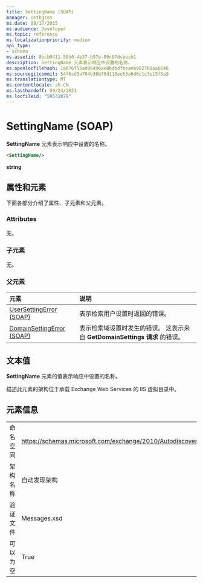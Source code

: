 ```yaml
---
title: SettingName (SOAP)
manager: sethgros
ms.date: 09/17/2015
ms.audience: Developer
ms.topic: reference
ms.localizationpriority: medium
api_type:
- schema
ms.assetid: 8bcb0411-58b0-4e37-b97e-00c07dcbecb1
description: SettingName 元素表示响应中设置的名称。
ms.openlocfilehash: 1a676f55ad86496ae8bdbdfbeaeb9827b1aa6646
ms.sourcegitcommit: 54f6cd5a704b36b76d110ee53a6d6c1c3e15f5a9
ms.translationtype: MT
ms.contentlocale: zh-CN
ms.lasthandoff: 09/24/2021
ms.locfileid: "59531879"
---
```

# <a name="settingname-soap"></a>SettingName (SOAP)

**SettingName** 元素表示响应中设置的名称。 
  
```XML
<SettingName/>
```

 **string**
## <a name="attributes-and-elements"></a>属性和元素

下面各部分介绍了属性、子元素和父元素。
  
### <a name="attributes"></a>Attributes

无。
  
### <a name="child-elements"></a>子元素

无。
  
### <a name="parent-elements"></a>父元素

|**元素**|**说明**|
|:-----|:-----|
|[UserSettingError (SOAP)](usersettingerror-soap.md) <br/> |表示检索用户设置时返回的错误。  <br/> |
|[DomainSettingError (SOAP)](domainsettingerror-soap.md) <br/> |表示检索域设置时发生的错误。 这表示来自 **GetDomainSettings 请求** 的错误。  <br/> |
   
## <a name="text-value"></a>文本值

**SettingName** 元素的值表示响应中设置的名称。 
  
描述此元素的架构位于承载 Exchange Web Services 的 IIS 虚拟目录中。
  
## <a name="element-information"></a>元素信息

|||
|:-----|:-----|
|命名空间  <br/> |https://schemas.microsoft.com/exchange/2010/Autodiscover  <br/> |
|架构名称  <br/> |自动发现架构  <br/> |
|验证文件  <br/> |Messages.xsd  <br/> |
|可以为空  <br/> |True  <br/> |
   

